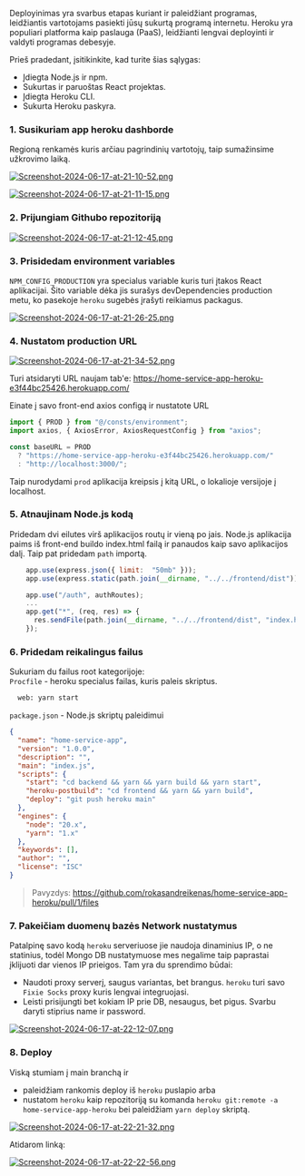 Deployinimas yra svarbus etapas kuriant ir paleidžiant programas, leidžiantis vartotojams pasiekti jūsų sukurtą programą internetu. Heroku yra populiari platforma kaip paslauga (PaaS), leidžianti lengvai deployinti ir valdyti programas debesyje.

Prieš pradedant, įsitikinkite, kad turite šias sąlygas:

- Įdiegta Node.js ir npm.
- Sukurtas ir paruoštas React projektas.
- Įdiegta Heroku CLI.
- Sukurta Heroku paskyra.

### 1. Susikuriam app heroku dashborde

Regioną renkamės kuris arčiau pagrindinių vartotojų, taip sumažinsime užkrovimo laiką.

[![Screenshot-2024-06-17-at-21-10-52.png](https://i.postimg.cc/Gp7zxgN2/Screenshot-2024-06-17-at-21-10-52.png)](https://postimg.cc/JyXb1xRV)

[![Screenshot-2024-06-17-at-21-11-15.png](https://i.postimg.cc/V6JgGBQF/Screenshot-2024-06-17-at-21-11-15.png)](https://postimg.cc/BLG2tFv8)

### 2. Prijungiam Githubo repozitoriją

[![Screenshot-2024-06-17-at-21-12-45.png](https://i.postimg.cc/7Y8992Bg/Screenshot-2024-06-17-at-21-12-45.png)](https://postimg.cc/Th0nYpvw)

### 3. Prisidedam environment variables

`NPM_CONFIG_PRODUCTION` yra specialus variable kuris turi įtakos React aplikacijai. Šito variable dėka jis surašys devDependencies production metu, ko pasekoje `heroku` sugebės įrašyti reikiamus packagus.

[![Screenshot-2024-06-17-at-21-26-25.png](https://i.postimg.cc/JzdB6w19/Screenshot-2024-06-17-at-21-26-25.png)](https://postimg.cc/5XL0yRQ3)

### 4. Nustatom production URL

[![Screenshot-2024-06-17-at-21-34-52.png](https://i.postimg.cc/P5ZkcYhT/Screenshot-2024-06-17-at-21-34-52.png)](https://postimg.cc/LJH7gqnb)

Turi atsidaryti URL naujam tab'e:
https://home-service-app-heroku-e3f44bc25426.herokuapp.com/

Einate į savo front-end axios configą ir nustatote URL

```js
import { PROD } from "@/consts/environment";
import axios, { AxiosError, AxiosRequestConfig } from "axios";

const baseURL = PROD
  ? "https://home-service-app-heroku-e3f44bc25426.herokuapp.com/"
  : "http://localhost:3000/";
```

Taip nurodydami `prod` aplikacija kreipsis į kitą URL, o lokalioje versijoje į localhost.

### 5. Atnaujinam Node.js kodą

Pridedam dvi eilutes virš aplikacijos routų ir vieną po jais. Node.js aplikacija paims iš front-end buildo index.html failą ir panaudos kaip savo aplikacijos dalį. Taip pat pridedam `path` importą.

```js
	app.use(express.json({ limit:  "50mb" }));
	app.use(express.static(path.join(__dirname, "../../frontend/dist")));

	app.use("/auth", authRoutes);
	...
	app.get("*", (req, res) => {
	  res.sendFile(path.join(__dirname, "../../frontend/dist", "index.html"));
	});
```

### 6. Pridedam reikalingus failus

Sukuriam du failus root kategorijoje:
<br/>
`Procfile` - heroku specialus failas, kuris paleis skriptus.

```sh
  web: yarn start
```

`package.json` - Node.js skriptų paleidimui

```json
{
  "name": "home-service-app",
  "version": "1.0.0",
  "description": "",
  "main": "index.js",
  "scripts": {
    "start": "cd backend && yarn && yarn build && yarn start",
    "heroku-postbuild": "cd frontend && yarn && yarn build",
    "deploy": "git push heroku main"
  },
  "engines": {
    "node": "20.x",
    "yarn": "1.x"
  },
  "keywords": [],
  "author": "",
  "license": "ISC"
}
```

> Pavyzdys: https://github.com/rokasandreikenas/home-service-app-heroku/pull/1/files

### 7. Pakeičiam duomenų bazės Network nustatymus

Patalpinę savo kodą `heroku` serveriuose jie naudoja dinaminius IP, o ne statinius, todėl Mongo DB nustatymuose mes negalime taip paprastai įklijuoti dar vienos IP prieigos. Tam yra du sprendimo būdai:

- Naudoti proxy serverį, saugus variantas, bet brangus. `heroku` turi savo `Fixie Socks` proxy kuris lengvai integruojasi.
- Leisti prisijungti bet kokiam IP prie DB, nesaugus, bet pigus. Svarbu daryti stiprius name ir password.

[![Screenshot-2024-06-17-at-22-12-07.png](https://i.postimg.cc/C5qNYjNs/Screenshot-2024-06-17-at-22-12-07.png)](https://postimg.cc/N2QTk2ZK)

### 8. Deploy

Viską stumiam į main branchą ir

- paleidžiam rankomis deploy iš `heroku` puslapio
  arba
- nustatom `heroku` kaip repozitoriją su komanda `heroku git:remote -a home-service-app-heroku` bei paleidžiam `yarn deploy` skriptą.

[![Screenshot-2024-06-17-at-22-21-32.png](https://i.postimg.cc/sxrBQ7zc/Screenshot-2024-06-17-at-22-21-32.png)](https://postimg.cc/MM9ZgcvM)

Atidarom linką:

[![Screenshot-2024-06-17-at-22-22-56.png](https://i.postimg.cc/NFkK1Ffw/Screenshot-2024-06-17-at-22-22-56.png)](https://postimg.cc/YLj27pWX)
